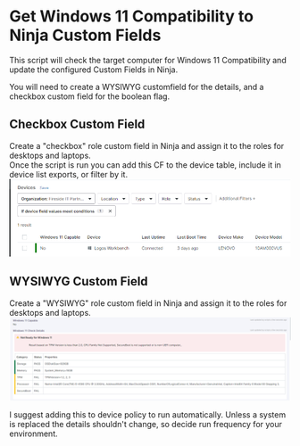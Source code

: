 # Get Windows 11 Compatibility to Ninja Custom Fields  
This script will check the target computer for Windows 11 Compatibility and update the configured Custom Fields in Ninja.  

You will need to create a WYSIWYG customfield for the details, and a checkbox custom field for the boolean flag.  
## Checkbox Custom Field
Create a "checkbox" role custom field in Ninja and assign it to the roles for desktops and laptops.  
Once the script is run you can add this CF to the device table, include it in device list exports, or filter by it. 
![device list screenshot](device_list.png)

## WYSIWYG Custom Field  
Create a "WYSIWYG" role custom field in Ninja and assign it to the roles for desktops and laptops.  
![CF Table Screenshot](table.png)  

I suggest adding this to device policy to run automatically.  Unless a system is replaced the details shouldn't change, so decide run frequency for your environment.
